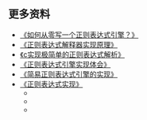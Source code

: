 ## 更多资料

* [《如何从零写一个正则表达式引擎？》](https://www.zhihu.com/question/27434493)
* [《正则表达式解释器实现原理》](https://blog.csdn.net/jbjwpzyl3611421/article/details/20900101)
* [《c实现极简单的正则表达式解析》](https://blog.csdn.net/ppdyhappy/article/details/47777557)
* [《正则表达式引擎实现体会》](https://blog.csdn.net/u012674931/article/details/51205307?locationNum=1&fps=1)
* [《简易正则表达式引擎的实现》](https://www.cnblogs.com/tonychen-tobeTopCoder/p/5211600.html)
* [《正则表达式实现》](http://airtrack.me/posts/2013/07/05/%E6%AD%A3%E5%88%99%E8%A1%A8%E8%BE%BE%E5%BC%8F%E5%AE%9E%E7%8E%B0%EF%BC%88%E4%B8%80%EF%BC%89/)
    * []()
    * []()
    * []()
